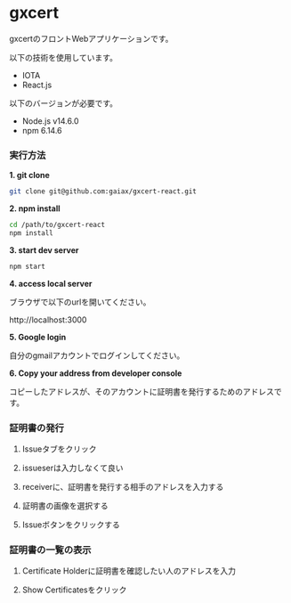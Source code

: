 # gxcert
gxcertのフロントWebアプリケーションです。

以下の技術を使用しています。
* IOTA
* React.js

以下のバージョンが必要です。
* Node.js v14.6.0
* npm 6.14.6


### 実行方法
**1. git clone**
```bash
git clone git@github.com:gaiax/gxcert-react.git
```

**2. npm install**
```bash
cd /path/to/gxcert-react
npm install
```

**3. start dev server**
```bash
npm start
```

**4. access local server**

ブラウザで以下のurlを開いてください。

http://localhost:3000

**5. Google login**

自分のgmailアカウントでログインしてください。

**6. Copy your address from developer console**

コピーしたアドレスが、そのアカウントに証明書を発行するためのアドレスです。

### 証明書の発行
1. Issueタブをクリック

2. issueserは入力しなくて良い

3. receiverに、証明書を発行する相手のアドレスを入力する

4. 証明書の画像を選択する

5. Issueボタンをクリックする

### 証明書の一覧の表示
1. Certificate Holderに証明書を確認したい人のアドレスを入力

2. Show Certificatesをクリック
